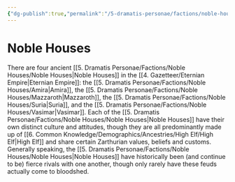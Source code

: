 ```yaml
---
{"dg-publish":true,"permalink":"/5-dramatis-personae/factions/noble-houses/noble-houses/","noteIcon":""}
---
```


# Noble Houses

There are four ancient [[5. Dramatis Personae/Factions/Noble Houses/Noble Houses\|Noble Houses]] in the [[4. Gazetteer/Eternian Empire\|Eternian Empire]]: the [[5. Dramatis Personae/Factions/Noble Houses/Amira\|Amira]], the [[5. Dramatis Personae/Factions/Noble Houses/Mazzaroth\|Mazzaroth]], the [[5. Dramatis Personae/Factions/Noble Houses/Suria\|Suria]], and the [[5. Dramatis Personae/Factions/Noble Houses/Vasimar\|Vasimar]]. Each of the [[5. Dramatis Personae/Factions/Noble Houses/Noble Houses\|Noble Houses]] have their own distinct culture and attitudes, though they are all predominantly made up of [[6. Common Knowledge/Demographics/Ancestries/High Elf/High Elf\|High Elf]] and share certain Zarthurian values, beliefs and customs. Generally speaking, the [[5. Dramatis Personae/Factions/Noble Houses/Noble Houses\|Noble Houses]] have historically been (and continue to be) fierce rivals with one another, though only rarely have these feuds actually come to bloodshed. 